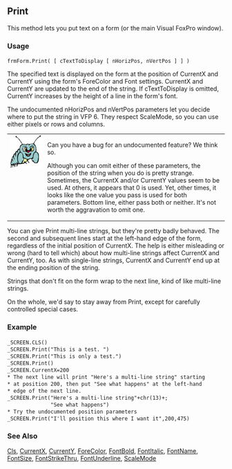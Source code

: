 ## Print

This method lets you put text on a form (or the main Visual FoxPro window).

### Usage

```foxpro
frmForm.Print( [ cTextToDisplay [ nHorizPos, nVertPos ] ] )
```

The specified text is displayed on the form at the position of CurrentX and CurrentY using the form's ForeColor and Font settings. CurrentX and CurrentY are updated to the end of the string. If cTextToDisplay is omitted, CurrentY increases by the height of a line in the form's font.

The undocumented nHorizPos and nVertPos parameters let you decide where to put the string in VFP 6. They respect ScaleMode, so you can use either pixels or rows and columns. 

<table>
<tr>
  <td width="17%" valign="top">
<img width="95" height="77" src="bug.gif">
  </td>
  <td width="83%">
  <p>Can you have a bug for an undocumented feature? We think so. </p>
  <p>Although you can omit either of these parameters, the position of the string when you do is pretty strange. Sometimes, the CurrentX and/or CurrentY values seem to be used. At others, it appears that 0 is used. Yet, other times, it looks like the one value you pass is used for both parameters. Bottom line, either pass both or neither. It's not worth the aggravation to omit one.</p>
  </td>
 </tr>
</table>

You can give Print multi-line strings, but they're pretty badly behaved. The second and subsequent lines start at the left-hand edge of the form, regardless of the initial position of CurrentX. The help is either misleading or wrong (hard to tell which) about how multi-line strings affect CurrentX and CurrentY, too. As with single-line strings, CurrentX and CurrentY end up at the ending position of the string.

Strings that don't fit on the form wrap to the next line, kind of like multi-line strings. 

On the whole, we'd say to stay away from Print, except for carefully controlled special cases.

### Example

```foxpro
_SCREEN.CLS()
_SCREEN.Print("This is a test. ")
_SCREEN.Print("This is only a test.")
_SCREEN.Print()
_SCREEN.CurrentX=200
* The next line will print "Here's a multi-line string" starting
* at position 200, then put "See what happens" at the left-hand
* edge of the next line.
_SCREEN.Print("Here's a multi-line string"+chr(13)+;
              "See what happens")
* Try the undocumented position parameters
_SCREEN.Print("I'll position this where I want it",200,475)
```
### See Also

[Cls](s4g443.md), [CurrentX](s4g447.md), [CurrentY](s4g447.md), [ForeColor](s4g335.md), [FontBold](s4g364.md), [FontItalic](s4g364.md), [FontName](s4g364.md), [FontSize](s4g364.md), [FontStrikeThru](s4g364.md), [FontUnderline](s4g364.md), [ScaleMode](s4g621.md)
